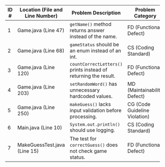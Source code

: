 | ID # | Location (File and Line Number) | Problem Description                                    | Problem Category        | Severity      |
|------|---------------------------------|--------------------------------------------------------|-------------------------|---------------|
| 1    | Game.java (Line 47)             | `getName()` method returns answer instead of the name.  | FD (Functional Defect)  | High          |
| 2    | Game.java (Line 68)             | `gameStatus` should be an enum instead of an int.       | CS (Coding Standard)    | Medium        |
| 3    | Game.java (Line 120)            | `countCorrectLetters()` prints instead of returning the result. | FD (Functional Defect) | Medium        |
| 4    | Game.java (Line 203)            | `setRandomWord()` has unnecessary hardcoded values.     | MD (Maintainability Defect) | Medium        |
| 5    | Game.java (Line 250)            | `makeGuess()` lacks input validation before processing. | CG (Code Guideline Violation) | High          |
| 6    | Main.java (Line 10)             | `System.out.println()` should use logging.              | CS (Coding Standard)    | Low           |
| 7    | MakeGuessTest.java (Line 15)    | The test for `correctGuess()` does not check game status. | FD (Functional Defect) | Medium        |
